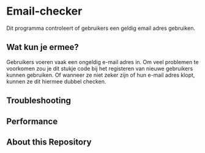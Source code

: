 # Email-checker
Dit programma controleert of gebruikers een geldig email adres gebruiken. 

## Wat kun je ermee?
Gebruikers voeren vaak een ongeldig e-mail adres in. Om veel problemen te voorkomen zou je dit stukje code bij het registeren van nieuwe gebruikers kunnen gebruiken.  Of wanneer ze niet zeker zijn of hun e-mail adres klopt, kunnen ze dit hiermee dubbel checken. 

## Troubleshooting 

## Performance 

## About this Repository 